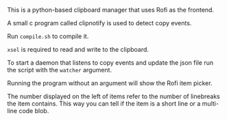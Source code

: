 This is a python-based clipboard manager that uses Rofi as the frontend.

A small c program called clipnotify is used to detect copy events.

Run `compile.sh` to compile it.

`xsel` is required to read and write to the clipboard.

To start a daemon that listens to copy events and update the json file run the script with the `watcher` argument.

Running the program without an argument will show the Rofi item picker.

The number displayed on the left of items refer to the number of linebreaks the item contains. This way you can tell if the item is a short line or a multi-line code blob.